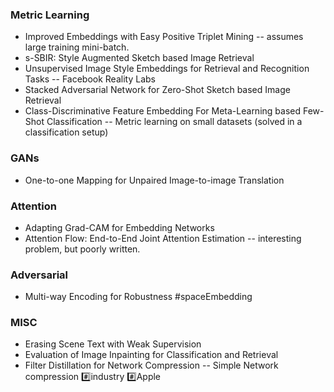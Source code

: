 ### Metric Learning
* Improved Embeddings with Easy Positive Triplet Mining -- assumes large training mini-batch.
* s-SBIR: Style Augmented Sketch based Image Retrieval 
* Unsupervised Image Style Embeddings for Retrieval and Recognition Tasks -- Facebook Reality Labs
* Stacked Adversarial Network for Zero-Shot Sketch based Image Retrieval 
* Class-Discriminative Feature Embedding For Meta-Learning based Few-Shot Classification -- Metric learning on small datasets (solved in a classification setup)

### GANs
* One-to-one Mapping for Unpaired Image-to-image Translation 

### Attention
* Adapting Grad-CAM for Embedding Networks 
* Attention Flow: End-to-End Joint Attention Estimation -- interesting problem, but poorly written.

### Adversarial 
* Multi-way Encoding for Robustness #spaceEmbedding


### MISC
* Erasing Scene Text with Weak Supervision 
* Evaluation of Image Inpainting for Classification and Retrieval 
* Filter Distillation for Network Compression -- Simple Network compression :hash:industry :hash:Apple 